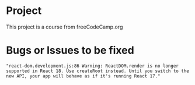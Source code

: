 # Project
This project is a course from freeCodeCamp.org

# Bugs or Issues to be fixed
`"react-dom.development.js:86 Warning: ReactDOM.render is no longer supported in React 18. Use createRoot instead. Until you switch to the new API, your app will behave as if it's running React 17."` 